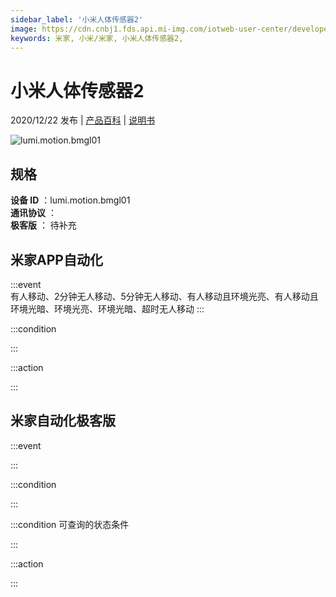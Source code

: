 ```yaml
---
sidebar_label: '小米人体传感器2'
image: https://cdn.cnbj1.fds.api.mi-img.com/iotweb-user-center/developer_16790733074588yVwADq2.png?GalaxyAccessKeyId=AKVGLQWBOVIRQ3XLEW&Expires=9223372036854775807&Signature=Ka8nyrFdAqJcvSKX1krjeaMEPyk=
keywords: 米家, 小米/米家, 小米人体传感器2, 
---
```

# 小米人体传感器2

2020/12/22 发布 | [产品百科](https://home.mi.com/webapp/content/baike/product/index.html?model=lumi.motion.bmgl01/) | [说明书](https://home.mi.com/views/introduction.html?model=lumi.motion.bmgl01&region=cn)

![lumi.motion.bmgl01](https://cdn.cnbj1.fds.api.mi-img.com/iotweb-user-center/developer_16790733074588yVwADq2.png?GalaxyAccessKeyId=AKVGLQWBOVIRQ3XLEW&Expires=9223372036854775807&Signature=Ka8nyrFdAqJcvSKX1krjeaMEPyk=)

## 规格  
> 
**设备 ID** ：lumi.motion.bmgl01  
**通讯协议** ：  
**极客版**  ： 待补充 


## 米家APP自动化  

:::event  
有人移动、2分钟无人移动、5分钟无人移动、有人移动且环境光亮、有人移动且环境光暗、环境光亮、环境光暗、超时无人移动
:::

:::condition  

:::

:::action   

:::

## 米家自动化极客版  

:::event  

:::

:::condition  

:::

:::condition 可查询的状态条件  

:::

:::action  

:::

        
